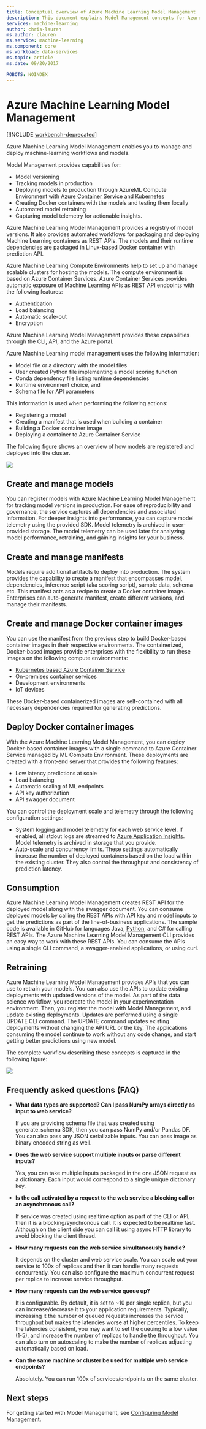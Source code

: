 ```yaml
---
title: Conceptual overview of Azure Machine Learning Model Management | Microsoft Docs
description: This document explains Model Management concepts for Azure Machine Learning.
services: machine-learning
author: chris-lauren 
ms.author: clauren
ms.service: machine-learning
ms.component: core
ms.workload: data-services
ms.topic: article
ms.date: 09/20/2017

ROBOTS: NOINDEX
---
```


# Azure Machine Learning Model Management

[!INCLUDE [workbench-deprecated](../../../includes/aml-deprecating-preview-2017.md)]


Azure Machine Learning Model Management enables you to manage and deploy machine-learning workflows and models. 

Model Management provides capabilities for:
- Model versioning
- Tracking models in production
- Deploying models to production through AzureML Compute Environment with [Azure Container Service](https://azure.microsoft.com/services/container-service/) and [Kubernetes](https://docs.microsoft.com/azure/container-service/kubernetes/container-service-kubernetes-walkthrough)
- Creating Docker containers with the models and testing them locally
- Automated model retraining
- Capturing model telemetry for actionable insights. 

Azure Machine Learning Model Management provides a registry of model versions. It also provides automated workflows for packaging and deploying Machine Learning containers as REST APIs. The models and their runtime dependencies are packaged in Linux-based Docker container with prediction API. 

Azure Machine Learning Compute Environments help to set up and manage scalable clusters for hosting the models. The compute environment is based on Azure Container Services. Azure Container Services provides automatic exposure of Machine Learning APIs as REST API endpoints with the following features:

- Authentication
- Load balancing
- Automatic scale-out
- Encryption

Azure Machine Learning Model Management provides these capabilities through the CLI, API, and the Azure portal. 

Azure Machine Learning model management uses the following information:

 - Model file or a directory with the model files
 - User created Python file implementing a model scoring function
 - Conda dependency file listing runtime dependencies
 - Runtime environment choice, and 
 - Schema file for API parameters 

This information is used when performing the following actions:

- Registering a model
- Creating a manifest that is used when building a container
- Building a Docker container image
- Deploying a container to Azure Container Service
 
The following figure shows an overview of how models are registered and deployed into the cluster. 

![](media/model-management-overview/modelmanagement.png)

## Create and manage models 
You can register models with Azure Machine Learning Model Management for tracking model versions in production. For ease of reproducibility and governance, the service captures all dependencies and associated information. For deeper insights into performance, you can capture model telemetry using the provided SDK. Model telemetry is archived in user-provided storage. The model telemetry can be used later for analyzing model performance, retraining, and gaining insights for your business.

## Create and manage manifests 
Models require additional artifacts to deploy into  production. The system provides the capability to create a manifest that encompasses model, dependencies, inference script (aka scoring script), sample data, schema etc. This manifest acts as a recipe to create a Docker container image. Enterprises can auto-generate manifest, create different versions, and manage their manifests. 

## Create and manage Docker container images 
You can use the manifest from the previous step to build Docker-based container images in their respective environments. The containerized, Docker-based images provide enterprises with the flexibility to run these images on the following compute environments:

- [Kubernetes based Azure Container Service](https://docs.microsoft.com/azure/container-service/kubernetes/container-service-kubernetes-walkthrough)
- On-premises container services
- Development environments
- IoT devices

These Docker-based containerized images are self-contained with all necessary dependencies required for generating predictions. 

## Deploy Docker container images 
With the Azure Machine Learning Model Management, you can deploy Docker-based container images with a single command to Azure Container Service managed by ML Compute Environment. These deployments are created with a front-end server that provides the following features:

- Low latency predictions at scale
- Load balancing
- Automatic scaling of ML endpoints
- API key authorization
- API swagger document

You can control the deployment scale and telemetry through the following configuration settings:

- System logging and model telemetry for each web service level. If enabled, all stdout logs are streamed to [Azure Application Insights](https://azure.microsoft.com/services/application-insights/). Model telemetry is archived in storage that you provide. 
- Auto-scale and concurrency limits. These settings automatically increase the number of deployed containers based on the load within the existing cluster. They also control the throughput and consistency of prediction latency.

## Consumption 
Azure Machine Learning Model Management creates REST API for the deployed model along with the swagger document. You can consume deployed models by calling the REST APIs with API key and model inputs to get the predictions as part of the line-of-business applications. The sample code is available in GitHub for languages Java, [Python](https://github.com/CortanaAnalyticsGallery-Int/digit-recognition-cnn-tf/blob/master/client.py), and C# for calling REST APIs. The Azure Machine Learning Model Management CLI provides an easy way to work with these REST APIs. You can consume the APIs using a single CLI command, a swagger-enabled applications, or using curl. 

## Retraining 
Azure Machine Learning Model Management provides APIs that you can use to retrain your models. You can also use the APIs to update existing deployments with updated versions of the model. As part of the data science workflow, you recreate the model in your experimentation environment. Then, you register the model with Model Management, and update existing deployments. Updates are performed using a single UPDATE CLI command. The UPDATE command updates existing deployments without changing the API URL or the key. The applications consuming the model continue to work without any code change, and start getting better predictions using new model.

The complete workflow describing these concepts is captured in the following figure:

![](media/model-management-overview/modelmanagementworkflow.png)

## Frequently asked questions (FAQ) 
- **What data types are supported? Can I pass NumPy arrays directly as input to web service?**

   If you are providing schema file that was created using generate_schema SDK, then you can pass NumPy and/or Pandas DF. You can also pass any JSON serializable inputs. You can pass image as binary encoded string as well.

- **Does the web service support multiple inputs or parse different inputs?**

   Yes, you can take multiple inputs packaged in the one JSON request as a dictionary. Each input would correspond to a single unique dictionary key.

- **Is the call activated by a request to the web service a blocking call or an asynchronous call?**

   If service was created using realtime option as part of the CLI or API, then it is a blocking/synchronous call. It is expected to be realtime fast. Although on the client side you can call it using async HTTP library to avoid blocking the client thread.

- **How many requests can the web service simultaneously handle?**

   It depends on the cluster and web service scale. You can scale out your service to 100x of replicas and then it can handle many requests concurrently. You can also configure the maximum concurrent request per replica to increase service throughput.

- **How many requests can the web service queue up?**

   It is configurable. By default, it is set to ~10 per single replica, but you can increase/decrease it to your application requirements. Typically, increasing it the number of queued requests increases the service throughput but makes the latencies worse at higher percentiles. To keep the latencies consistent, you may want to set the queuing to a low value (1-5), and increase the number of replicas to handle the throughput. You can also turn on autoscaling to make the number of replicas adjusting automatically based on load. 

- **Can the same machine or cluster be used for multiple web service endpoints?**

   Absolutely. You can run 100x of services/endpoints on the same cluster. 

## Next steps
For getting started with Model Management, see [Configuring Model Management](deployment-setup-configuration.md).
